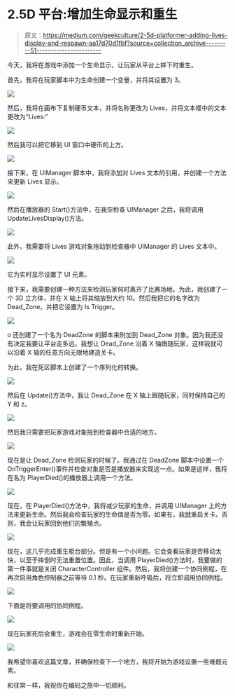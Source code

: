 # 2.5D 平台:增加生命显示和重生

> 原文：<https://medium.com/geekculture/2-5d-platformer-adding-lives-display-and-respawn-aa17d70d1fbf?source=collection_archive---------51----------------------->

今天，我将在游戏中添加一个生命显示，让玩家从平台上摔下时重生。

首先，我将在玩家脚本中为生命创建一个变量，并将其设置为 3。

![](img/4bbd21a18c2c158f8e238e25eeb6ce4e.png)

然后，我将在画布下复制硬币文本，并将名称更改为 Lives，并将文本框中的文本更改为“Lives:”

![](img/35c0bd105082f48909783bb2d9f3bcf7.png)

然后我可以把它移到 UI 窗口中硬币的上方。

![](img/a260da9d3e3fa0720bb02774ba396a89.png)

接下来，在 UIManager 脚本中，我将添加对 Lives 文本的引用，并创建一个方法来更新 Lives 显示。

![](img/c38d9ae9ba133fe35881e966481ee70a.png)

然后在播放器的 Start()方法中，在我空检查 UIManager 之后，我将调用 UpdateLivesDisplay()方法。

![](img/6ca7e888498c1e506fa3563dae62d80a.png)

此外，我需要将 Lives 游戏对象拖动到检查器中 UIManager 的 Lives 文本中。

![](img/e59948ba2ac393b6c1c028d681c73fec.png)

它为实时显示设置了 UI 元素。

接下来，我需要创建一种方法来检测玩家何时离开了比赛场地。为此，我创建了一个 3D 立方体，并在 X 轴上将其缩放到大约 10。然后我把它的名字改为 Dead_Zone，并把它设置为 Is Trigger。

![](img/4dc6051e4e8337875b00f9ed544ea91e.png)

o 还创建了一个名为 DeadZone 的脚本来附加到 Dead_Zone 对象。因为我还没有决定我要让平台走多远，我想让 Dead_Zone 沿着 X 轴跟随玩家，这样我就可以沿着 X 轴的任意方向无限地建造关卡。

为此，我在死区脚本上创建了一个序列化的转换。

![](img/76122b074f428a5a3dcb6c6f247f685a.png)

然后在 Update()方法中，我让 Dead_Zone 在 X 轴上跟随玩家，同时保持自己的 Y 和 z。

![](img/a81d724222a2a7ef91e8a13c7458e228.png)

然后我只需要把玩家游戏对象拖到检查器中合适的地方。

![](img/f9484acc5dfb1b5b89ca7913f6e39912.png)

现在是让 Dead_Zone 检测玩家的时候了。我通过在 DeadZone 脚本中设置一个 OnTriggerEnter()事件并检查对象是否是播放器来实现这一点。如果是这样，我将在名为 PlayerDied()的播放器上调用一个方法。

![](img/c746cb45ad13a712ea45979343680983.png)

现在，在 PlayerDied()方法中，我将减少玩家的生命，并调用 UIManager 上的方法来更新生命。然后我会检查玩家的生命值是否为零。如果有，我就重启关卡。否则，我会让玩家回到他们的繁殖点。

![](img/499e9afe7a107038be5770f0e587c3ee.png)

现在，这几乎完成重生柜台部分。但是有一个小问题。它会查看玩家是否移动太快，以至于摔倒时无法重置位置。因此，当调用 PlayerDied()方法时，我要做的第一件事就是关闭 CharacterController 组件。然后，我将创建一个协同例程，在再次启用角色控制器之前等待 0.1 秒。在玩家重新呼吸后，将立即调用协同例程。

![](img/113604c37c949a0611f2c97418b82083.png)

下面是将要调用的协同例程。

![](img/3419eb0df06667b7353ab73b6de92062.png)

现在玩家死后会重生，游戏会在零生命时重新开始。

![](img/be2a0421dee525e24fd8012e004e220e.png)

我希望你喜欢这篇文章，并确保检查下一个地方，我将开始为游戏设置一些难题元素。

和往常一样，我祝你在编码之旅中一切顺利。